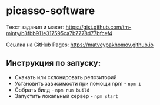 # **picasso-software**

Текст задания и макет: https://gist.github.com/tm-minty/b3fbb911e317595ca7b7778d77bfcef4<br>

Ссылка на GitHub Pages: https://matveypakhomov.github.io<br>

## Инструкция по запуску:
- Скачать или склонировать репозиторий
- Установить зависимости при помощи npm - `npm i`
- Собрать билд - `npm run build`
- Запустить локальный сервер - `npm start`
